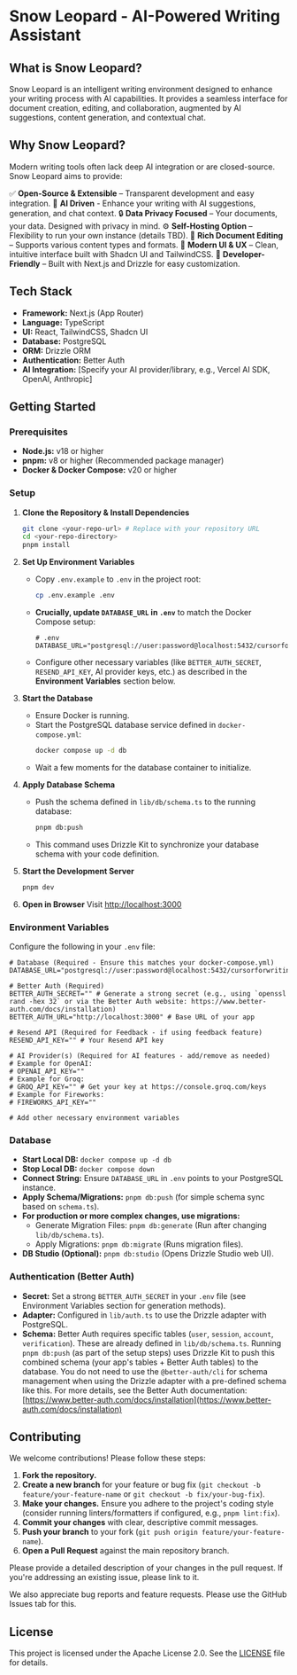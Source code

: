 # Snow Leopard - AI-Powered Writing Assistant

## What is Snow Leopard?
Snow Leopard is an intelligent writing environment designed to enhance your writing process with AI capabilities. It provides a seamless interface for document creation, editing, and collaboration, augmented by AI suggestions, content generation, and contextual chat.

## Why Snow Leopard?
Modern writing tools often lack deep AI integration or are closed-source. Snow Leopard aims to provide:

✅ **Open-Source & Extensible** – Transparent development and easy integration.
🦾 **AI Driven** - Enhance your writing with AI suggestions, generation, and chat context.
🔒 **Data Privacy Focused** – Your documents, your data. Designed with privacy in mind.
⚙️ **Self-Hosting Option** – Flexibility to run your own instance (details TBD).
📄 **Rich Document Editing** – Supports various content types and formats.
🎨 **Modern UI & UX** – Clean, intuitive interface built with Shadcn UI and TailwindCSS.
🚀 **Developer-Friendly** – Built with Next.js and Drizzle for easy customization.

## Tech Stack
*   **Framework:** Next.js (App Router)
*   **Language:** TypeScript
*   **UI:** React, TailwindCSS, Shadcn UI
*   **Database:** PostgreSQL
*   **ORM:** Drizzle ORM
*   **Authentication:** Better Auth
*   **AI Integration:** [Specify your AI provider/library, e.g., Vercel AI SDK, OpenAI, Anthropic]


## Getting Started

### Prerequisites
*   **Node.js:** v18 or higher
*   **pnpm:** v8 or higher (Recommended package manager)
*   **Docker & Docker Compose:** v20 or higher

### Setup

1.  **Clone the Repository & Install Dependencies**
    ```bash
    git clone <your-repo-url> # Replace with your repository URL
    cd <your-repo-directory>
    pnpm install
    ```

2.  **Set Up Environment Variables**
    *   Copy `.env.example` to `.env` in the project root:
        ```bash
        cp .env.example .env
        ```
    *   **Crucially, update `DATABASE_URL` in `.env`** to match the Docker Compose setup:
        ```dotenv
        # .env
        DATABASE_URL="postgresql://user:password@localhost:5432/cursorforwriting_db"
        ```
    *   Configure other necessary variables (like `BETTER_AUTH_SECRET`, `RESEND_API_KEY`, AI provider keys, etc.) as described in the **Environment Variables** section below.

3.  **Start the Database**
    *   Ensure Docker is running.
    *   Start the PostgreSQL database service defined in `docker-compose.yml`:
        ```bash
        docker compose up -d db
        ```
    *   Wait a few moments for the database container to initialize.

4.  **Apply Database Schema**
    *   Push the schema defined in `lib/db/schema.ts` to the running database:
        ```bash
        pnpm db:push
        ```
    *   This command uses Drizzle Kit to synchronize your database schema with your code definition.

5.  **Start the Development Server**
    ```bash
    pnpm dev
    ```

6.  **Open in Browser**
    Visit [http://localhost:3000](http://localhost:3000)

### Environment Variables
Configure the following in your `.env` file:

```dotenv
# Database (Required - Ensure this matches your docker-compose.yml)
DATABASE_URL="postgresql://user:password@localhost:5432/cursorforwriting_db"

# Better Auth (Required)
BETTER_AUTH_SECRET="" # Generate a strong secret (e.g., using `openssl rand -hex 32` or via the Better Auth website: https://www.better-auth.com/docs/installation)
BETTER_AUTH_URL="http://localhost:3000" # Base URL of your app

# Resend API (Required for Feedback - if using feedback feature)
RESEND_API_KEY="" # Your Resend API key

# AI Provider(s) (Required for AI features - add/remove as needed)
# Example for OpenAI:
# OPENAI_API_KEY=""
# Example for Groq:
# GROQ_API_KEY="" # Get your key at https://console.groq.com/keys
# Example for Fireworks:
# FIREWORKS_API_KEY=""

# Add other necessary environment variables
```

### Database

*   **Start Local DB:** `docker compose up -d db`
*   **Stop Local DB:** `docker compose down`
*   **Connect String:** Ensure `DATABASE_URL` in `.env` points to your PostgreSQL instance.
*   **Apply Schema/Migrations:** `pnpm db:push` (for simple schema sync based on `schema.ts`).
*   **For production or more complex changes, use migrations:**
    *   Generate Migration Files: `pnpm db:generate` (Run after changing `lib/db/schema.ts`).
    *   Apply Migrations: `pnpm db:migrate` (Runs migration files).
*   **DB Studio (Optional):** `pnpm db:studio` (Opens Drizzle Studio web UI).

### Authentication (Better Auth)

*   **Secret:** Set a strong `BETTER_AUTH_SECRET` in your `.env` file (see Environment Variables section for generation methods).
*   **Adapter:** Configured in `lib/auth.ts` to use the Drizzle adapter with PostgreSQL.
*   **Schema:** Better Auth requires specific tables (`user`, `session`, `account`, `verification`). These are already defined in `lib/db/schema.ts`. Running `pnpm db:push` (as part of the setup steps) uses Drizzle Kit to push this combined schema (your app's tables + Better Auth tables) to the database. You do not need to use the `@better-auth/cli` for schema management when using the Drizzle adapter with a pre-defined schema like this. For more details, see the Better Auth documentation: [https://www.better-auth.com/docs/installation](https://www.better-auth.com/docs/installation)

## Contributing

We welcome contributions! Please follow these steps:

1.  **Fork the repository.**
2.  **Create a new branch** for your feature or bug fix (`git checkout -b feature/your-feature-name` or `git checkout -b fix/your-bug-fix`).
3.  **Make your changes.** Ensure you adhere to the project's coding style (consider running linters/formatters if configured, e.g., `pnpm lint:fix`).
4.  **Commit your changes** with clear, descriptive commit messages.
5.  **Push your branch** to your fork (`git push origin feature/your-feature-name`).
6.  **Open a Pull Request** against the main repository branch.

Please provide a detailed description of your changes in the pull request. If you're addressing an existing issue, please link to it.

We also appreciate bug reports and feature requests. Please use the GitHub Issues tab for this.

## License

This project is licensed under the Apache License 2.0. See the [LICENSE](LICENSE) file for details.
